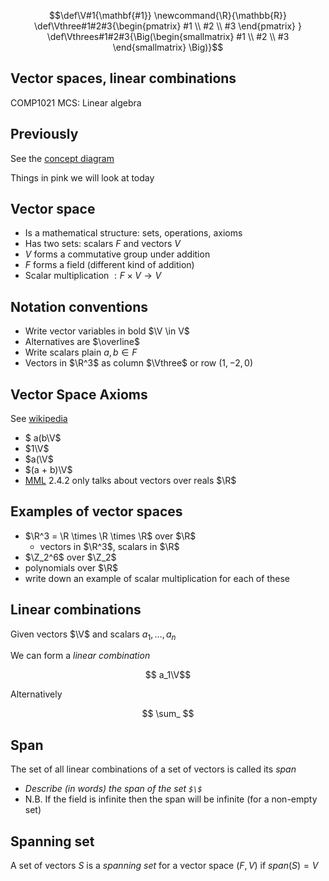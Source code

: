 ```math
\def\V#1{\mathbf{#1}}
\newcommand{\R}{\mathbb{R}}
\def\Vthree#1#2#3{\begin{pmatrix} #1 \\ #2 \\  #3 \end{pmatrix} }
\def\Vthrees#1#2#3{\Big(\begin{smallmatrix} #1 \\ #2 \\  #3 \end{smallmatrix} \Big)}
```

## Vector spaces, linear combinations

COMP1021 MCS: Linear algebra


## Previously

See the [concept diagram](https://github.com/stevenaeola/linalg_lectures/blob/eda722174a07eaee5df5579226749d5d755a7e76/concepts.mmd)

Things in pink we will look at today



## Vector space

- Is a mathematical structure: sets, operations, axioms
- Has two sets: scalars $F$ and vectors $V$
- $V$ forms a commutative group under addition
- $F$ forms a field (different kind of addition)
- Scalar multiplication $: F \times V \rightarrow V$


## Notation conventions

- Write vector variables in bold $\V \in V$
- Alternatives are $\overline$
- Write scalars plain $a,b \in F$
- Vectors in $\R^3$ as column $\Vthree$ or row $(1,-2,0)$




## Vector Space Axioms

See [wikipedia](https://en.wikipedia.org/wiki/Vector_space#Definition_and_basic_properties)

- $ a(b\V$
- $1\V$
- $a(\V$
- $(a + b)\V$
- [MML](https://mml-book.github.io/) 2.4.2 only talks about vectors over reals $\R$


## Examples of vector spaces



- $\R^3 = \R \times \R \times \R$ over $\R$ 
  - vectors in $\R^3$, scalars in $\R$
- $\Z_2^6$ over $\Z_2$
- polynomials over $\R$
- write down an example of scalar multiplication for each of these


## Linear combinations

Given vectors $\V$ and scalars $a_1, \ldots ,a_n$

We can form a _linear combination_

$$ a_1\V$$

Alternatively

$$ \sum_ $$



## Span

The set of all linear combinations of a set of vectors is called its _span_


- _Describe (in words) the span of the set `$\$`_
- N.B. If the field is infinite then the span will be infinite (for a non-empty set)



## Spanning set

A set of vectors $S$ is a _spanning set_ for a vector space $(F,V)$ if $span(S)=V$
